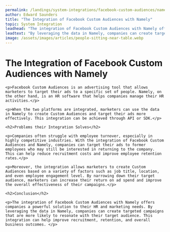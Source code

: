 ```yaml
---
permalink: /landings/system-integrations/facebook-custom-audiences/namely
author: Edward Saunders
title: "The Integration of Facebook Custom Audiences with Namely"
topic: System Integration
leadhead: "The integration of Facebook Custom Audiences with Namely offers companies a powerful solution to their HR and marketing needs"
leadtext: "By leveraging the data in Namely, companies can create targeted campaigns that are more likely to resonate with their target audience. This integration can help improve recruitment, retention, and overall business outcomes."
image: /assets/images/articles/people-sitting-near-table.webp
---
```

<div class="arttext">	<h1>The Integration of Facebook Custom Audiences with Namely</h1>

	<p>Facebook Custom Audiences is an advertising tool that allows marketers to target their ads to a specific set of people. Namely, on the other hand, is an HR software that helps companies manage their HR activities.</p>

	<p>When the two platforms are integrated, marketers can use the data in Namely to create Custom Audiences and target their ads more effectively. This integration can be achieved through API or SDK.</p>

	<h2>Problems their Integration Solves</h2>

	<p>Companies often struggle with employee turnover, especially in highly competitive industries. With the integration of Facebook Custom Audiences and Namely, companies can target their ads to former employees who may still be interested in returning to the company. This can help reduce recruitment costs and improve employee retention rates.</p>

	<p>Moreover, the integration allows marketers to create Custom Audiences based on a variety of factors such as job title, location, and even employee engagement level. By narrowing down their target audience, marketers can increase their return on ad spend and improve the overall effectiveness of their campaigns.</p>

	<h2>Conclusion</h2>

	<p>The integration of Facebook Custom Audiences with Namely offers companies a powerful solution to their HR and marketing needs. By leveraging the data in Namely, companies can create targeted campaigns that are more likely to resonate with their target audience. This integration can help improve recruitment, retention, and overall business outcomes. </p>

</div>